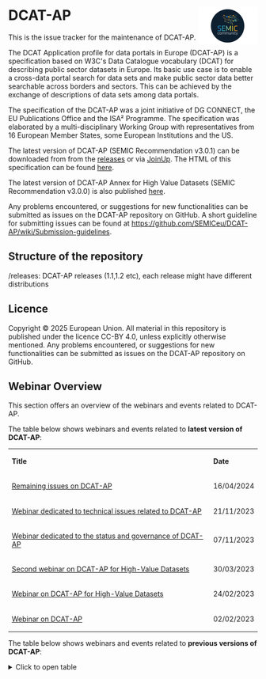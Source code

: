 # DCAT-AP <img align="right" src="/semic-icon-small.png" alt="SEMIC Core Vocabulary" />  

This is the issue tracker for the maintenance of DCAT-AP.

The DCAT Application profile for data portals in Europe (DCAT-AP) is a specification based on W3C's Data Catalogue vocabulary (DCAT) for describing public sector datasets in Europe. Its basic use case is to enable a cross-data portal search for data sets and make public sector data better searchable across borders and sectors. This can be achieved by the exchange of descriptions of data sets among data portals.

The specification of the DCAT-AP was a joint initiative of DG CONNECT, the EU Publications Office and the ISA² Programme. The specification was elaborated by a multi-disciplinary Working Group with representatives from 16 European Member States, some European Institutions and the US.


The latest version of DCAT-AP (SEMIC Recommendation v3.0.1) can be downloaded from from the [releases](https://github.com/SEMICeu/DCAT-AP/releases) or via [JoinUp](https://joinup.ec.europa.eu/collection/semantic-interoperability-community-semic/solution/dcat-application-profile-data-portals-europe/releases).
The HTML of this specification can be found [here](https://semiceu.github.io/DCAT-AP/releases/3.0.1/).

The latest version of DCAT-AP Annex for High Value Datasets (SEMIC Recommendation v3.0.0) is also published [here](https://semiceu.github.io/DCAT-AP/releases/3.0.0-hvd/).


Any problems encountered, or suggestions for new functionalities can be submitted as issues on the DCAT-AP repository on GitHub. A short guideline for submitting issues can be found at https://github.com/SEMICeu/DCAT-AP/wiki/Submission-guidelines.


## Structure of the repository
/releases: DCAT-AP releases (1.1,1.2 etc), each release might have different distributions

## Licence
Copyright © 2025 European Union. All material in this repository is published under the licence CC-BY 4.0, unless explicitly otherwise mentioned. Any problems encountered, or suggestions for new functionalities can be submitted as issues on the DCAT-AP repository on GitHub.

## Webinar Overview
This section offers an overview of the webinars and events related to DCAT-AP.

The table below shows webinars and events related to **latest version of DCAT-AP**:
<table>  
<tbody>  
<tr>  
<td>  
<p><strong>Title</strong></p>  
</td>  
<td>  
<p><strong>Date</strong></p>  
</td>  
</tr>  
<tr>  
<td>  
<p><a href="https://joinup.ec.europa.eu/collection/semic-support-centre/event/webinar-remaining-issues-dcat-ap">Remaining issues on DCAT-AP</a></p>  
</td>  
<td>  
<p>16/04/2024</p>  
</td>  
</tr>  
<tr>  
<td>  
<p><a href="https://joinup.ec.europa.eu/collection/semic-support-centre/event/webinar-dedicated-technical-issues-related-dcat-ap">Webinar dedicated to technical issues related to DCAT-AP</a></p>  
</td>  
<td>  
<p>21/11/2023</p>  
</td>  
</tr>  
<tr>  
<td>  
<p><a href="https://joinup.ec.europa.eu/collection/semic-support-centre/event/webinar-dedicated-status-and-governance-dcat-ap">Webinar dedicated to the status and governance of DCAT-AP</a></p>  
</td>  
<td>  
<p>07/11/2023</p>  
</td>  
</tr>  
<tr>  
<td>  
<p><a href="https://joinup.ec.europa.eu/collection/semic-support-centre/event/second-webinar-dcat-ap-high-value-datasets">Second webinar on DCAT-AP for High-Value Datasets</a></p>  
</td>  
<td>  
<p>30/03/2023</p>  
</td>  
</tr>  
<tr>  
<td>  
<p><a href="https://joinup.ec.europa.eu/collection/semic-support-centre/event/webinar-dcat-ap-high-value-datasets">Webinar on DCAT-AP for High-Value Datasets</a></p>  
</td>  
<td>  
<p>24/02/2023</p>  
</td>  
</tr>  
<tr>  
<td>  
<p><a href="https://joinup.ec.europa.eu/collection/semic-support-centre/event/webinar-dcat-ap">Webinar on DCAT-AP</a></p>  
</td>  
<td>  
<p>02/02/2023</p>  
</td>  
</tr>  
</tbody>  
</table>  

The table below shows webinars and events related to **previous versions of DCAT-AP**:
<details closed>
  <summary>Click to open table</summary>
<table>  
<tbody>  
<tr>  
<td>  
<p><strong>Title</strong></p>  
</td>  
<td>  
<p><strong>Date</strong></p>  
</td>  
</tr>  
<tr>  
<td>  
<p><a href="https://joinup.ec.europa.eu/collection/semic-support-centre/event/webinar-dcat-ap-data-spaces">Webinar on DCAT-AP for Data Spaces</a></p>  
</td>  
<td>  
<p>04/10/2023</p>  
</td>  
</tr>  
<tr>  
<td>  
<p><a href="https://joinup.ec.europa.eu/collection/semic-support-centre/event/webinar-review-dcat-ap">The review of DCAT-AP</a></p>  
</td>  
<td>  
<p>25/11/2022</p>  
</td>  
</tr>  
<tr>  
<td>  
<p><a href="https://joinup.ec.europa.eu/collection/semic-support-centre/event/dcat-ap-webinar-26th-april-1500-cet">DCAT-AP webinar</a></p>  
</td>  
<td>  
<p>26/04/2022</p>  
</td>  
</tr>  
<tr>  
<td>  
<p><a href="https://joinup.ec.europa.eu/collection/semic-support-centre/event/dcat-ap-webinar-10th-march-1000-cet">DCAT-AP webinar</a></p>  
</td>  
<td>  
<p>10/03/2022</p>  
</td>  
</tr>  
<tr>  
<td>  
<p><a href="https://joinup.ec.europa.eu/collection/semic-support-centre/event/dcat-ap-webinar-21st-october-1400-cet">DCAT-AP webinar</a></p>  
</td>  
<td>  
<p>21/10/2021</p>  
</td>  
</tr>  
<tr>  
<td>  
<p><a href="https://joinup.ec.europa.eu/collection/semic-support-centre/event/dcat-ap-webinar-15th-september-1000-cet">DCAT-AP webinar</a></p>  
</td>  
<td>  
<p>15/09/2021</p>  
</td>  
</tr>  
<tr>  
<td>  
<p><a href="https://joinup.ec.europa.eu/collection/semic-support-centre/event/webinar-dcat-ap-major-release-12-june-2019-1000-1130-cest">DCAT-AP major release</a></p>  
</td>  
<td>  
<p>12/06/2019</p>  
</td>  
</tr>  
<tr>  
<td>  
<p><a href="https://joinup.ec.europa.eu/collection/semic-support-centre/event/change-and-release-management-policy-dcat-ap-final-webinar-8-december-2017-1000-cet">Change and Release Management Policy for DCAT-AP</a></p>  
</td>  
<td>  
<p>08/12/2017</p>  
</td>  
</tr>  
<tr>  
<td>  
<p><a href="https://joinup.ec.europa.eu/collection/semic-support-centre/event/dcat-ap-change-management-release-policy-webinar-19-october-2017-1400-cet">DCAT-AP "Change Management &amp; Release Policy"</a></p>  
</td>  
<td>  
<p>19/10/2017</p>  
</td>  
</tr>  
<tr>  
<td>  
<p><a href="https://joinup.ec.europa.eu/collection/semic-support-centre/event/dcat-ap-owl-shacl-wg-kick-meeting-3-april-2017">DCAT-AP-OWL-SHACL WG kick-off meeting</a></p>  
</td>  
<td>  
<p>03/04/2017</p>  
</td>  
</tr>  
<tr>  
<td>  
<p><a href="https://joinup.ec.europa.eu/collection/semic-support-centre/event/dcat-ap-real-life-implementations-wg-virtual-meeting-17-march-2017">DCAT-AP real-life implementations WG</a></p>  
</td>  
<td>  
<p>17/03/2017</p>  
</td>  
</tr>  
<tr>  
<td>  
<p><a href="https://joinup.ec.europa.eu/collection/semic-support-centre/event/dcat-ap-wg-virtual-meeting-25-october-2016">DCAT-AP WG</a></p>  
</td>  
<td>  
<p>03/10/2016</p>  
</td>  
</tr>  
<tr>  
<td>  
<p><a href="https://joinup.ec.europa.eu/collection/semic-support-centre/event/dcat-ap-workshop">DCAT-AP Workshop</a></p>  
</td>  
<td>  
<p>13/05/2016</p>  
</td>  
</tr>  
<tr>  
<td>  
<p><a href="https://joinup.ec.europa.eu/collection/semic-support-centre/event/dcat-ap-wg-virtual-meeting-march-18-2016">DCAT-AP WG: Implementation Guidelines</a></p>  
</td>  
<td>  
<p>18/03/2016</p>  
</td>  
</tr>  
<tr>  
<td>  
<p><a href="https://joinup.ec.europa.eu/collection/semic-support-centre/event/webinar-dcat-ap-implementation-guidelines-28-january-2016-1030-1200-cet">DCAT-AP implementation guidelines</a></p>  
</td>  
<td>  
<p>28/01/2016</p>  
</td>  
</tr>  
</tbody>  
</table>  
</details>
